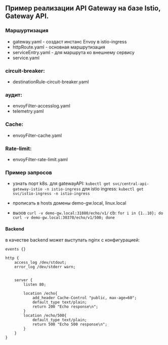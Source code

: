 ## Пример реализации API Gateway на базе Istio, Gateway API.

### Маршуртизация
- gateway.yaml - создаст инстанс Envoy в istio-ingress
- httpRoute.yaml - основная маршрутизация
- serviceEntry.yaml - для маршрута ко внешнему сервису
- service.yaml

### circuit-breaker:
- destinationRule-circuit-breaker.yaml

### аудит:
- envoyFilter-accesslog.yaml
- telemetry.yaml

### Cache:
- envoyFilter-cache.yaml

### Rate-limit:
- envoyFilter-rate-limit.yaml

### Пример запросов
- узнать порт k8s.
для gatewayAPI:
`kubectl get svc/central-api-gateway-istio -n istio-ingress`
для istio ingress:
`kubectl get svc/istio-ingress -n istio-ingress`

- прописать в  hosts домены demo-gw.local, linux.local

- вызов
`curl -v demo-gw.local:31880/echo/v1/` 
cb: `for i in {1..10}; do curl -v demo-gw.local:30370/echo/v1/500; done`

#### Backend 
в качестве backend может выступать nginx с конфигурацией:
```
events {}

http {
    access_log /dev/stdout;
    error_log /dev/stderr warn;


    server {
        listen 80;

        location /echo{
            add_header Cache-Control "public, max-age=60";
            default_type text/plain;
            return 200 "Echo response\n";
        }
        location /echo/500{
            default_type text/plain;
            return 500 "Echo 500 response\n";
        }
    }
}
```


